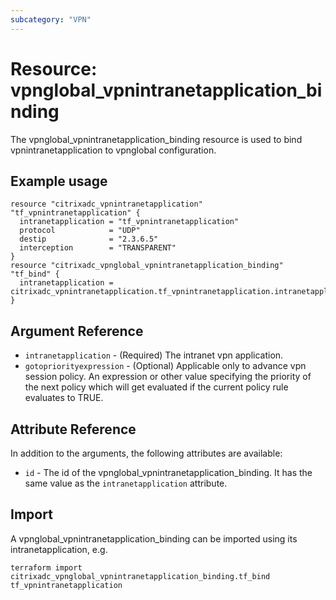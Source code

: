 ```yaml
---
subcategory: "VPN"
---
```


# Resource: vpnglobal_vpnintranetapplication_binding

The vpnglobal_vpnintranetapplication_binding resource is used to bind vpnintranetapplication to vpnglobal configuration.


## Example usage

```hcl
resource "citrixadc_vpnintranetapplication" "tf_vpnintranetapplication" {
  intranetapplication = "tf_vpnintranetapplication"
  protocol            = "UDP"
  destip              = "2.3.6.5"
  interception        = "TRANSPARENT"
}
resource "citrixadc_vpnglobal_vpnintranetapplication_binding" "tf_bind" {
  intranetapplication =  citrixadc_vpnintranetapplication.tf_vpnintranetapplication.intranetapplication
}

```


## Argument Reference

* `intranetapplication` - (Required) The intranet vpn application.
* `gotopriorityexpression` - (Optional) Applicable only to advance vpn session policy. An expression or other value specifying the priority of the next policy which will get evaluated if the current policy rule evaluates to TRUE.


## Attribute Reference

In addition to the arguments, the following attributes are available:

* `id` - The id of the vpnglobal_vpnintranetapplication_binding. It has the same value as the `intranetapplication` attribute.


## Import

A vpnglobal_vpnintranetapplication_binding can be imported using its intranetapplication, e.g.

```shell
terraform import citrixadc_vpnglobal_vpnintranetapplication_binding.tf_bind tf_vpnintranetapplication
```
